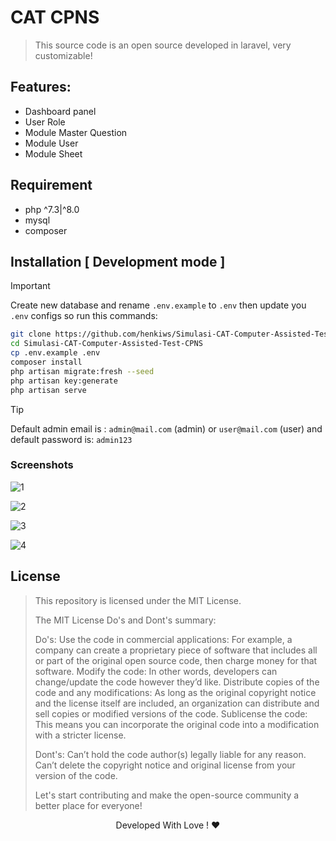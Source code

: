 # CAT CPNS

> This source code is an open source developed in laravel, very customizable!

## Features:

- Dashboard panel
- User Role
- Module Master Question
- Module User
- Module Sheet

## Requirement

- php ^7.3|^8.0
- mysql
- composer


## Installation [ Development mode ]

> [!IMPORTANT]  
> Create new database and rename `.env.example` to `.env` then update you `.env` configs so run this commands:

```bash
git clone https://github.com/henkiws/Simulasi-CAT-Computer-Assisted-Test-CPNS
cd Simulasi-CAT-Computer-Assisted-Test-CPNS
cp .env.example .env
composer install
php artisan migrate:fresh --seed
php artisan key:generate
php artisan serve

```

> [!TIP]
> Default admin email is : `admin@mail.com` (admin) or `user@mail.com` (user) and default password is: `admin123`

### Screenshots

![1](https://raw.githubusercontent.com/henkiws/Simulasi-CAT-Computer-Assisted-Test-CPNS/master/screenshot/login.png)

![2](https://raw.githubusercontent.com/henkiws/Simulasi-CAT-Computer-Assisted-Test-CPNS/master/screenshot/profile.png)

![3](https://raw.githubusercontent.com/henkiws/Simulasi-CAT-Computer-Assisted-Test-CPNS/master/screenshot/master.png)

![4](https://raw.githubusercontent.com/henkiws/Simulasi-CAT-Computer-Assisted-Test-CPNS/master/screenshot/exam.png)


## License
> This repository is licensed under the MIT License.
>
> The MIT License Do's and Dont's summary:
>
>Do's: Use the code in commercial applications: For example, a company can create a proprietary piece of software that includes all or part of the original open source code, then charge money for that software. Modify the code: In other words, developers can change/update the code however they’d like. Distribute copies of the code and any modifications: As long as the original copyright notice and the license itself are included, an organization can distribute and sell copies or modified versions of the code. Sublicense the code: This means you can incorporate the original code into a modification with a stricter license.
>
>Dont's: Can’t hold the code author(s) legally liable for any reason. Can’t delete the copyright notice and original license from your version of the code.
>
>Let's start contributing and make the open-source community a better place for everyone!

<p align="center"> 
    Developed With Love ! ❤️
</p>